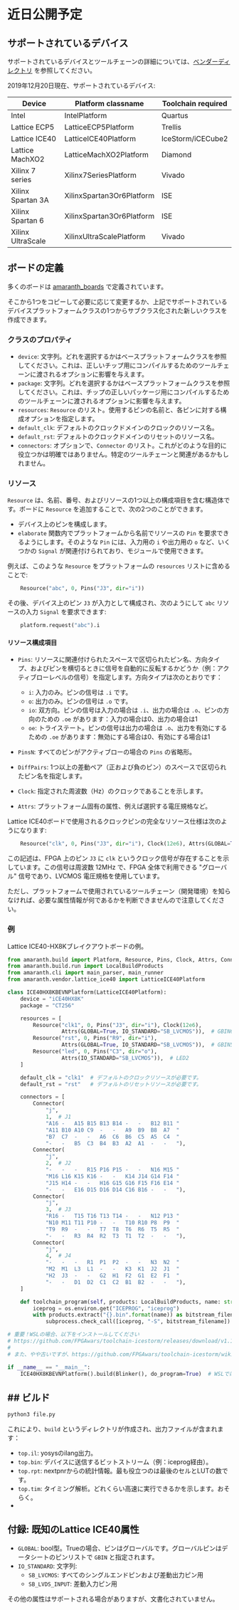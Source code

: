 # 近日公開予定

## サポートされているデバイス

サポートされているデバイスとツールチェーンの詳細については、[ベンダーディレクトリ](https://github.com/amaranth-lang/amaranth/tree/main/amaranth/vendor) を参照してください。

2019年12月20日現在、サポートされているデバイス:

| Device            | Platform classname        | Toolchain required |
| ----------------- | ------------------------- | ------------------ |
| Intel             | IntelPlatform             | Quartus            |
| Lattice ECP5      | LatticeECP5Platform       | Trellis            |
| Lattice ICE40     | LatticeICE40Platform      | IceStorm/iCECube2  |
| Lattice MachXO2   | LatticeMachXO2Platform    | Diamond            |
| Xilinx 7 series   | Xilinx7SeriesPlatform     | Vivado             |
| Xilinx Spartan 3A | XilinxSpartan3Or6Platform | ISE                |
| Xilinx Spartan 6  | XilinxSpartan3Or6Platform | ISE                |
| Xilinx UltraScale | XilinxUltraScalePlatform  | Vivado             |

## ボードの定義

多くのボードは [amaranth_boards](https://github.com/amaranth-lang/amaranth-boards/tree/main/amaranth_boards) で定義されています。

そこから1つをコピーして必要に応じて変更するか、上記でサポートされているデバイスプラットフォームクラスの1つからサブクラス化された新しいクラスを作成できます。

### クラスのプロパティ

* `device`: 文字列。どれを選択するかはベースプラットフォームクラスを参照してください。これは、正しいチップ用にコンパイルするためのツールチェーンに渡されるオプションに影響を与えます。
* `package`: 文字列。どれを選択するかはベースプラットフォームクラスを参照してください。これは、チップの正しいパッケージ用にコンパイルするためのツールチェーンに渡されるオプションに影響を与えます。
* `resources`: `Resource` のリスト。使用するピンの名前と、各ピンに対する構成オプションを指定します。
* `default_clk`: デフォルトのクロックドメインのクロックのリソース名。
* `default_rst`: デフォルトのクロックドメインのリセットのリソース名。
* `connectors`: オプションで、`Connector` のリスト。これがどのような目的に役立つかは明確ではありません。特定のツールチェーンと関連があるかもしれません。
  
### リソース

`Resource` は、名前、番号、およびリソースの1つ以上の構成項目を含む構造体です。ボードに `Resource` を追加することで、次の2つのことができます。

* デバイス上のピンを構成します。
* `elaborate` 関数内でプラットフォームから名前でリソースの `Pin` を要求できるようにします。そのような `Pin` には、入力用の `i` や出力用の `o` など、いくつかの `Signal` が関連付けられており、モジュールで使用できます。

例えば、このような `Resource` をプラットフォームの `resources` リストに含めることで:

```python
    Resource("abc", 0, Pins("J3", dir="i"))
```

その後、デバイス上のピン `J3` が入力として構成され、次のようにして `abc` リソースの入力 `Signal` を要求できます:

```python
    platform.request("abc").i
```

#### リソース構成項目

* `Pins`: リソースに関連付けられたスペースで区切られたピン名、方向タイプ、およびピンを横切るときに信号を自動的に反転するかどうか（例：アクティブローレベルの信号）を指定します。方向タイプは次のとおりです：
  * `i`: 入力のみ。ピンの信号は `.i` です。
  * `o`: 出力のみ。ピンの信号は `.o` です。
  * `io`: 双方向。ピンの信号は入力の場合は `.i`、出力の場合は `.o`、ピンの方向のための `.oe` があります：入力の場合は0、出力の場合は1
  * `oe`: トライステート。ピンの信号は出力の場合は `.o`、出力を有効にするための `.oe` があります：無効にする場合は0、有効にする場合は1

* `PinsN`: すべてのピンがアクティブローの場合の `Pins` の省略形。

* `DiffPairs`: 1つ以上の差動ペア（正および負のピン）のスペースで区切られたピン名を指定します。

* `Clock`: 指定された周波数（Hz）のクロックであることを示します。

* `Attrs`: プラットフォーム固有の属性、例えば選択する電圧規格など。

Lattice ICE40ボードで使用されるクロックピンの完全なリソース仕様は次のようになります:

```python
    Resource("clk", 0, Pins("J3", dir="i"), Clock(12e6), Attrs(GLOBAL=True, IO_STANDARD="SB_LVCMOS"))
```

この記述は、FPGA 上のピン `J3` に `clk` というクロック信号が存在することを示しています。この信号は周波数 12MHz で、FPGA 全体で利用できる "グローバル" 信号であり、LVCMOS 電圧規格を使用しています。

ただし、プラットフォームで使用されているツールチェーン（開発環境）を知らなければ、必要な属性情報が何であるかを判断できませんので注意してください。

### 例

Lattice ICE40-HX8Kブレイクアウトボードの例。

```python
from amaranth.build import Platform, Resource, Pins, Clock, Attrs, Connector
from amaranth.build.run import LocalBuildProducts
from amaranth.cli import main_parser, main_runner
from amaranth.vendor.lattice_ice40 import LatticeICE40Platform

class ICE40HX8KBEVNPlatform(LatticeICE40Platform):
    device = "iCE40HX8K"
    package = "CT256"

    resources = [
        Resource("clk1", 0, Pins("J3", dir="i"), Clock(12e6),
                 Attrs(GLOBAL=True, IO_STANDARD="SB_LVCMOS")),  # GBIN6
        Resource("rst", 0, Pins("R9", dir="i"),
                 Attrs(GLOBAL=True, IO_STANDARD="SB_LVCMOS")),  # GBIN5
        Resource("led", 0, Pins("C3", dir="o"),
                 Attrs(IO_STANDARD="SB_LVCMOS")),  # LED2
    ]

    default_clk = "clk1"  # デフォルトのクロックリソースが必要です。
    default_rst = "rst"   # デフォルトのリセットリソースが必要です。

    connectors = [
        Connector(
            "j",
            1,  # J1
            "A16 -   A15 B15 B13 B14 -   -   B12 B11 "
            "A11 B10 A10 C9  -   -   A9  B9  B8  A7  "
            "B7  C7  -   -   A6  C6  B6  C5  A5  C4  "
            "-   -   B5  C3  B4  B3  A2  A1  -   -   "),
        Connector(
            "j",
            2,  # J2
            "-   -   -   R15 P16 P15 -   -   N16 M15 "
            "M16 L16 K15 K16 -   -   K14 J14 G14 F14 "
            "J15 H14 -   -   H16 G15 G16 F15 F16 E14 "
            "-   -   E16 D15 D16 D14 C16 B16 -   -   "),
        Connector(
            "j",
            3,  # J3
            "R16 -   T15 T16 T13 T14 -   -   N12 P13 "
            "N10 M11 T11 P10 -   -   T10 R10 P8  P9  "
            "T9  R9  -   -   T7  T8  T6  R6  T5  R5  "
            "-   -   R3  R4  R2  T3  T1  T2  -   -   "),
        Connector(
            "j",
            4,  # J4
            "-   -   -   R1  P1  P2  -   -   N3  N2  "
            "M2  M1  L3  L1  -   -   K3  K1  J2  J1  "
            "H2  J3  -   -   G2  H1  F2  G1  E2  F1  "
            "-   -   D1  D2  C1  C2  B1  B2  -   -   "),
    ]

    def toolchain_program(self, products: LocalBuildProducts, name: str):
        iceprog = os.environ.get("ICEPROG", "iceprog")
        with products.extract("{}.bin".format(name)) as bitstream_filename:
            subprocess.check_call([iceprog, "-S", bitstream_filename])

# 重要！WSLの場合、以下をインストールしてください
# https://github.com/FPGAwars/toolchain-icestorm/releases/download/v1.11.1/toolchain-icestorm-windows_x86-1.11.1.tar.gz
#
# また、やや古いですが、https://github.com/FPGAwars/toolchain-icestorm/wiki#testing-iceprog も参照してください。

if __name__ == "__main__":
    ICE40HX8KBEVNPlatform().build(Blinker(), do_program=True)  # WSLではFalseに設定してください！
```

## ## ビルド

```sh
python3 file.py
```

これにより、`build` というディレクトリが作成され、出力ファイルが含まれます：

* `top.il`: yosysのilang出力。
* `top.bin`: デバイスに送信するビットストリーム（例：iceprog経由）。
* `top.rpt`: nextpnrからの統計情報。最も役立つのは最後のセルとLUTの数です。
* `top.tim`: タイミング解析。どれくらい高速に実行できるかを示します。おそらく。
* 

## 付録: 既知のLattice ICE40属性

* `GLOBAL`: bool型。Trueの場合、ピンはグローバルです。グローバルピンはデータシートのピンリストで `GBIN` と指定されます。
* `IO_STANDARD`: 文字列:
  * `SB_LVCMOS`: すべてのシングルエンドピンおよび差動出力ピン用
  * `SB_LVDS_INPUT`: 差動入力ピン用

その他の属性はサポートされる場合がありますが、文書化されていません。

